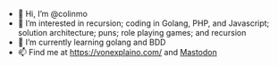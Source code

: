 - 👋 Hi, I’m @colinmo
- 👀 I’m interested in recursion; coding in Golang, PHP, and Javascript; solution architecture; puns; role playing games; and recursion
- 🌱 I’m currently learning golang and BDD
- 📫 Find me at <a rel="nofollow me" href="https://vonexplaino.com/">https://vonexplaino.com/</a> and <a rel="nofollow me" href="https://mstdn.social/@vonExplaino">Mastodon</a>
